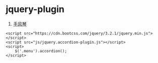 # jquery-plugin

1. [手风琴]( https://wenhuiyang-luck.github.io/jquery-plugin/手风琴/index.html)

```
<script src="https://cdn.bootcss.com/jquery/3.2.1/jquery.min.js"></script>
<script src="js/jquery.accordion-plugin.js"></script>
<script>
    $('.menu').accordion();
</script>
```
